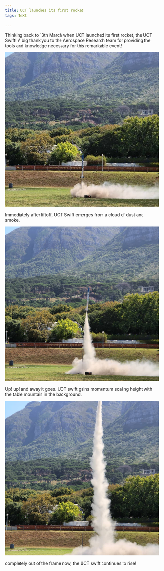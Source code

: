```yaml
---
title: UCT launches its first rocket
tags: TeXt

---
```

Thinking back to 13th March when UCT launched its first rocket, the UCT Swift! A big thank you to the Aerospace Research team for providing the tools and knowledge necessary for this remarkable event!

![](/uploads/rocket1.jpg)

Immediately after liftoff,  UCT Swift emerges from a cloud of dust and smoke.

![](/uploads/rocket2.jpg)

Up! up! and away it goes. UCT swift gains momentum scaling height with the table mountain in the background.

![](/uploads/rocket3.jpg)

completely out of the frame now, the UCT swift continues to rise!